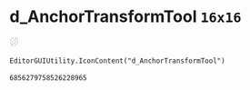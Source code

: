 # d_AnchorTransformTool `16x16`
<img src="/img/d_AnchorTransformTool.png" width=16 height=16>

``` CSharp
EditorGUIUtility.IconContent("d_AnchorTransformTool")
```
```
6856279758526228965
```
